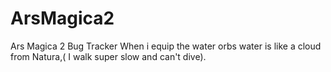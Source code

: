 ArsMagica2
==========

Ars Magica 2 Bug Tracker
When i equip the water orbs water is like a cloud from Natura,( I walk super slow and can't dive). 
